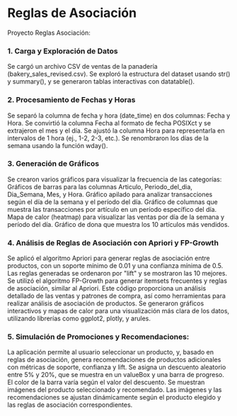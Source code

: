 # Reglas de Asociación
Proyecto Reglas Asociación:
### 1. Carga y Exploración de Datos
Se cargó un archivo CSV de ventas de la panadería (bakery_sales_revised.csv).
Se exploró la estructura del dataset usando str() y summary(), y se generaron tablas interactivas con datatable().
### 2. Procesamiento de Fechas y Horas
Se separó la columna de fecha y hora (date_time) en dos columnas: Fecha y Hora.
Se convirtió la columna Fecha al formato de fecha POSIXct y se extrajeron el mes y el día.
Se ajustó la columna Hora para representarla en intervalos de 1 hora (ej., 1-2, 2-3, etc.).
Se renombraron los días de la semana usando la función wday().

### 3. Generación de Gráficos
Se crearon varios gráficos para visualizar la frecuencia de las categorías:
Gráficos de barras para las columnas Articulo, Periodo_del_dia, Dia_Semana, Mes, y Hora.
Gráfico apilado para analizar transacciones según el día de la semana y el período del día.
Gráfico de columnas que muestra las transacciones por artículo en un período específico del día.
Mapa de calor (heatmap) para visualizar las ventas por día de la semana y período del día.
Gráfico de dona que muestra los 10 artículos más vendidos.
### 4. Análisis de Reglas de Asociación con Apriori y FP-Growth
Se aplicó el algoritmo Apriori para generar reglas de asociación entre productos, con un soporte mínimo de 0.01 y una confianza mínima de 0.5.
Las reglas generadas se ordenaron por "lift" y se mostraron las 10 mejores.
Se utilizó el algoritmo FP-Growth para generar itemsets frecuentes y reglas de asociación, similar al Apriori.
Este código proporciona un análisis detallado de las ventas y patrones de compra, así como herramientas para realizar análisis de asociación de productos. Se generaron gráficos interactivos y mapas de calor para una visualización más clara de los datos, utilizando librerías como ggplot2, plotly, y arules.

### 5. Simulación de Promociones y Recomendaciones:

La aplicación permite al usuario seleccionar un producto, y, basado en reglas de asociación, genera recomendaciones de productos adicionales con métricas de soporte, confianza y lift.
Se asigna un descuento aleatorio entre 5% y 20%, que se muestra en un valueBox y una barra de progreso. El color de la barra varía según el valor del descuento.
Se muestran imágenes del producto seleccionado y recomendado. Las imágenes y las recomendaciones se ajustan dinámicamente según el producto elegido y las reglas de asociación correspondientes.
